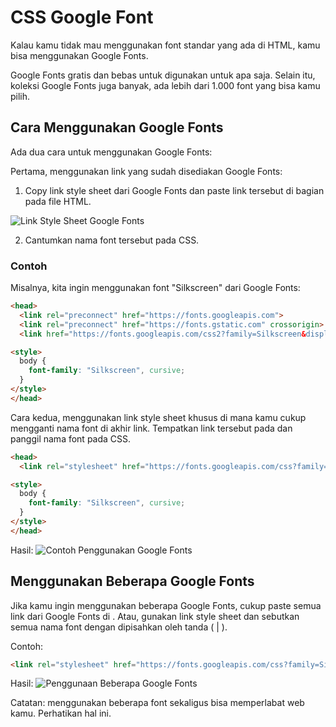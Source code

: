 # CSS Google Font

Kalau kamu tidak mau menggunakan font standar yang ada di HTML, kamu bisa menggunakan Google Fonts.

Google Fonts gratis dan bebas untuk digunakan untuk apa saja. Selain itu, koleksi Google Fonts juga banyak, ada lebih dari 1.000 font yang bisa kamu pilih.

## Cara Menggunakan Google Fonts

Ada dua cara untuk menggunakan Google Fonts:

Pertama, menggunakan link yang sudah disediakan Google Fonts:
1. Copy link style sheet dari Google Fonts dan paste link tersebut di bagian <head> pada file HTML.

![Link Style Sheet Google Fonts](https://i.ibb.co/CHt7DKk/Screenshot-2022-10-03-224721.png)

2. Cantumkan nama font tersebut pada CSS.

### Contoh

Misalnya, kita ingin menggunakan font "Silkscreen" dari Google Fonts:

```HTML 
<head>
  <link rel="preconnect" href="https://fonts.googleapis.com">
  <link rel="preconnect" href="https://fonts.gstatic.com" crossorigin>
  <link href="https://fonts.googleapis.com/css2?family=Silkscreen&display=swap" rel="stylesheet">

<style>
  body {
    font-family: "Silkscreen", cursive;
  }
</style>
</head>
```

Cara kedua, menggunakan link style sheet khusus di mana kamu cukup mengganti nama font di akhir link. Tempatkan link tersebut pada <head> dan panggil nama font pada CSS. 

``` HTML 
<head>
  <link rel="stylesheet" href="https://fonts.googleapis.com/css?family=Sofia">

<style>
  body {
    font-family: "Silkscreen", cursive;
  }
</style>
</head>
```

Hasil:
![Contoh Penggunakan Google Fonts](https://i.ibb.co/fMrksbG/Screenshot-2022-10-03-230101.png)

## Menggunakan Beberapa Google Fonts

Jika kamu ingin menggunakan beberapa Google Fonts, cukup paste semua link dari Google Fonts di <head>. Atau, gunakan link style sheet dan sebutkan semua nama font dengan dipisahkan oleh tanda ( | ).

Contoh:
```HTML
<link rel="stylesheet" href="https://fonts.googleapis.com/css?family=Silkscreen|Pacifico|Indie Flower">
```

Hasil:
![Penggunaan Beberapa Google Fonts](https://i.ibb.co/QmmtTgw/Screenshot-2022-10-03-232919.png)

Catatan: menggunakan beberapa font sekaligus bisa memperlabat web kamu. Perhatikan hal ini.